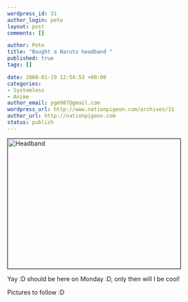 ```yaml
--- 
wordpress_id: 31
author_login: pete
layout: post
comments: []

author: Pete
title: "Bought a Naruto headband "
published: true
tags: []

date: 2008-01-19 12:54:53 +00:00
categories: 
- Systemless
- Anime
author_email: pgm987@gmail.com
wordpress_url: http://www.nationpigeon.com/archives/31
author_url: http://nationpigeon.com
status: publish
---
```

<img src="http://i3.ebayimg.com/08/i/000/c2/0a/ca72_1.JPG" title="Headband" alt="Headband" border="1" height="300" width="400" />

Yay :D should be here on Monday :D, only then will I be cool!

Pictures to follow :D
